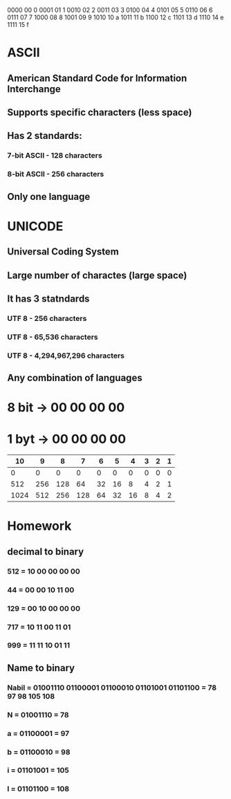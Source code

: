 0000 00 0
0001 01 1
0010 02 2
0011 03 3
0100 04 4
0101 05 5
0110 06 6
0111 07 7
1000 08 8
1001 09 9
1010 10 a
1011 11 b
1100 12 c
1101 13 d
1110 14 e
1111 15 f

# ASCII
## American Standard Code for Information Interchange
## Supports specific characters (less space)
## Has 2 standards:
###		7-bit ASCII - 128 characters
###		8-bit ASCII - 256 characters
## Only one language

# UNICODE
## Universal Coding System
## Large number of charactes (large space)
## It has 3 statndards
###		UTF 8 - 256				characters 
###		UTF 8 - 65,536			characters
###		UTF 8 - 4,294,967,296	characters
## Any combination of languages

# 8 bit -> 00 00 00 00
# 1 byt	-> 00 00 00 00

| 10   |    9 |    8 |    7 |    6 |    5 |    4 |    3 |    2 |    1 |
|------|------|------|------|------|------|------|------|------|------|
| 0    |    0 |    0 |    0 |    0 |    0 |    0 |    0 |    0 |    0 |
| 512  |  256 |  128 |   64 |   32 |   16 |    8 |    4 |    2 |    1 |
| 1024 |  512 |  256 |  128 |   64 |   32 |   16 |    8 |    4 |    2 |

# Homework
##	decimal		to	binary
### 512			=	10 00 00 00 00
###  44			=	00 00 10 11 00
### 129			=	00 10 00 00 00
### 717			=   10 11 00 11 01
### 999			=	11 11 10 01 11
##	Name		to	binary
### Nabil		= 01001110 01100001 01100010 01101001 01101100  =  78  97  98 105 108
### N			= 01001110										=  78
### a			= 01100001										=  97
### b			= 01100010										=  98
### i			= 01101001										= 105
### l			= 01101100										= 108



